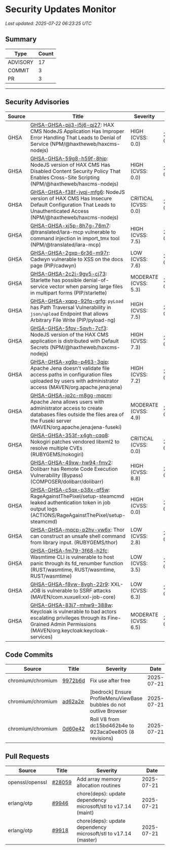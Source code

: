 # Security Updates Monitor

*Last updated: 2025-07-22 06:23:25 UTC*

## Summary
| Type | Count |
|------|-------|
| ADVISORY | 17 |
| COMMIT | 3 |
| PR | 3 |

---

## Security Advisories

| Source | Title | Severity | Date |
|--------|-------|----------|------|
| GHSA | [GHSA-GHSA-pjj3-j5j6-qj27](https://github.com/advisories/GHSA-pjj3-j5j6-qj27): HAX CMS NodeJS Application Has Improper Error Handling That Leads to Denial of Service (NPM/@haxtheweb/haxcms-nodejs) | HIGH (CVSS: 0.0) | 2025-07-21 |
| GHSA | [GHSA-GHSA-59g8-h59f-8hjp](https://github.com/advisories/GHSA-59g8-h59f-8hjp): NodeJS version of HAX CMS Has Disabled Content Security Policy That Enables Cross-Site Scripting (NPM/@haxtheweb/haxcms-nodejs) | HIGH (CVSS: 0.0) | 2025-07-21 |
| GHSA | [GHSA-GHSA-f38f-jvqj-mfg6](https://github.com/advisories/GHSA-f38f-jvqj-mfg6): NodeJS version of HAX CMS Has Insecure Default Configuration That Leads to Unauthenticated Access (NPM/@haxtheweb/haxcms-nodejs) | CRITICAL (CVSS: 0.0) | 2025-07-21 |
| GHSA | [GHSA-GHSA-xj5p-8h7g-76m7](https://github.com/advisories/GHSA-xj5p-8h7g-76m7): @translated/lara-mcp vulnerable to command injection in import_tmx tool (NPM/@translated/lara-mcp) | HIGH (CVSS: 7.5) | 2025-07-21 |
| GHSA | [GHSA-GHSA-2gxp-6r36-m97r](https://github.com/advisories/GHSA-2gxp-6r36-m97r): Cadwyn vulnerable to XSS on the docs page (PIP/cadwyn) | LOW (CVSS: 7.6) | 2025-07-21 |
| GHSA | [GHSA-GHSA-2c2j-9gv5-cj73](https://github.com/advisories/GHSA-2c2j-9gv5-cj73): Starlette has possible denial-of-service vector when parsing large files in multipart forms (PIP/starlette) | MODERATE (CVSS: 5.3) | 2025-07-21 |
| GHSA | [GHSA-GHSA-xqpg-92fq-grfg](https://github.com/advisories/GHSA-xqpg-92fq-grfg): `pyLoad` has Path Traversal Vulnerability in `json/upload` Endpoint that allows Arbitrary File Write (PIP/pyload-ng) | HIGH (CVSS: 7.5) | 2025-07-21 |
| GHSA | [GHSA-GHSA-5fpv-5qvh-7cf3](https://github.com/advisories/GHSA-5fpv-5qvh-7cf3): NodeJS version of the HAX CMS application is distributed with Default Secrets (NPM/@haxtheweb/haxcms-nodejs) | HIGH (CVSS: 7.3) | 2025-07-21 |
| GHSA | [GHSA-GHSA-xg9p-p463-3qjp](https://github.com/advisories/GHSA-xg9p-p463-3qjp): Apache Jena doesn't validate file access paths in configuration files uploaded by users with administrator access (MAVEN/org.apache.jena:jena) | HIGH (CVSS: 7.2) | 2025-07-21 |
| GHSA | [GHSA-GHSA-jq2c-m8gg-mqcm](https://github.com/advisories/GHSA-jq2c-m8gg-mqcm): Apache Jena allows users with administrator access to create databases files outside the files area of the Fuseki server (MAVEN/org.apache.jena:jena-fuseki) | MODERATE (CVSS: 4.9) | 2025-07-21 |
| GHSA | [GHSA-GHSA-353f-x4gh-cqq8](https://github.com/advisories/GHSA-353f-x4gh-cqq8): Nokogiri patches vendored libxml2 to resolve multiple CVEs (RUBYGEMS/nokogiri) | CRITICAL (CVSS: 0.0) | 2025-07-21 |
| GHSA | [GHSA-GHSA-49xw-hw94-fmv2](https://github.com/advisories/GHSA-49xw-hw94-fmv2): Dolibarr has Remote Code Execution Vulnerability (Bypass) (COMPOSER/dolibarr/dolibarr) | HIGH (CVSS: 8.8) | 2025-07-21 |
| GHSA | [GHSA-GHSA-c5qx-p38x-qf5w](https://github.com/advisories/GHSA-c5qx-p38x-qf5w): RageAgainstThePixel/setup-steamcmd leaked authentication token in job output logs (ACTIONS/RageAgainstThePixel/setup-steamcmd) | HIGH (CVSS: 0.0) | 2025-07-21 |
| GHSA | [GHSA-GHSA-mqcp-p2hv-vw6x](https://github.com/advisories/GHSA-mqcp-p2hv-vw6x): Thor can construct an unsafe shell command from library input. (RUBYGEMS/thor) | LOW (CVSS: 2.8) | 2025-07-20 |
| GHSA | [GHSA-GHSA-fm79-3f68-h2fc](https://github.com/advisories/GHSA-fm79-3f68-h2fc): Wasmtime CLI  is vulnerable to host panic through its fd_renumber function (RUST/wasmtime, RUST/wasmtime, RUST/wasmtime) | LOW (CVSS: 3.5) | 2025-07-18 |
| GHSA | [GHSA-GHSA-f8vw-8vgh-22r9](https://github.com/advisories/GHSA-f8vw-8vgh-22r9): XXL-JOB is vulnerable to SSRF attacks (MAVEN/com.xuxueli:xxl-job-core) | LOW (CVSS: 6.3) | 2025-07-18 |
| GHSA | [GHSA-GHSA-83j7-mhw9-388w](https://github.com/advisories/GHSA-83j7-mhw9-388w): Keycloak is vulnerable to bad actors escalating privileges through its Fine-Grained Admin Permissions (MAVEN/org.keycloak:keycloak-services) | MODERATE (CVSS: 6.5) | 2025-07-18 |

## Code Commits

| Source | Title | Severity | Date |
|--------|-------|----------|------|
| chromium/chromium | [9972b6d](https://github.com/chromium/chromium/commit/9972b6ddee575dcaab70eeec6b4062113214d1cc) | Fix use after free | 2025-07-21 |
| chromium/chromium | [ad62a2e](https://github.com/chromium/chromium/commit/ad62a2e4564fd423f622a676c93f80ce26f0f473) | [bedrock] Ensure ProfileMenuViewBase bubbles do not outlive Browser | 2025-07-21 |
| chromium/chromium | [0d60e42](https://github.com/chromium/chromium/commit/0d60e4275f217ba99588c9b8f3d9490a4bdfa2da) | Roll V8 from dc15bd462b4e to 923aca0ee805 (8 revisions) | 2025-07-21 |

## Pull Requests

| Source | Title | Severity | Date |
|--------|-------|----------|------|
| openssl/openssl | [#28059](https://github.com/openssl/openssl/pull/28059) | Add array memory allocation routines | 2025-07-21 |
| erlang/otp | [#9946](https://github.com/erlang/otp/pull/9946) | chore(deps): update dependency microsoft/stl to v17.14 (maint) | 2025-07-21 |
| erlang/otp | [#9918](https://github.com/erlang/otp/pull/9918) | chore(deps): update dependency microsoft/stl to v17.14 (master) | 2025-07-21 |

